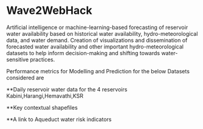 # Wave2WebHack

Artificial intelligence or machine-learning-based forecasting of reservoir water availability based on historical water availability, hydro-meteorological data, and water demand. Creation of visualizations and dissemination of forecasted water availability and other important hydro-meteorological datasets to help inform decision-making and shifting towards water-sensitive practices.

Performance metrics for Modelling and Prediction  for the below Datasets considered are 

**Daily reservoir water data for the 4  reservoirs Kabini,Harangi,Hemavathi,KSR

**Key contextual shapefiles

**A link to Aqueduct water risk indicators



